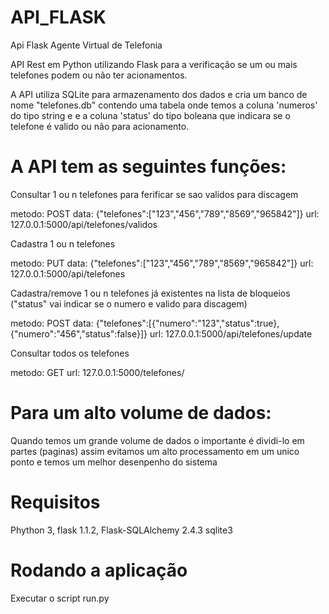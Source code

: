 # API_FLASK
Api Flask Agente Virtual de Telefonia

API Rest em Python utilizando Flask para a verificação se um ou mais telefones podem ou não ter acionamentos.

A API utiliza SQLite para armazenamento dos dados e cria um banco de nome "telefones.db" contendo uma tabela onde temos a coluna 'numeros'
do tipo string e e a coluna 'status' do tipo boleana que indicara se o telefone é valido ou não para acionamento.

# A API tem as seguintes funções:

Consultar 1 ou n telefones para ferificar se sao validos para discagem

metodo:    POST
data:      {"telefones":["123","456","789","8569","965842"]}
url:       127.0.0.1:5000/api/telefones/validos


Cadastra 1 ou n telefones

metodo:    PUT
data:      {"telefones":["123","456","789","8569","965842"]}
url:       127.0.0.1:5000/api/telefones


Cadastra/remove 1 ou n telefones já existentes na lista de bloqueios ("status" vai indicar se o numero e valido para discagem)

metodo:    POST
data:      {"telefones":[{"numero":"123","status":true},{"numero":"456","status":false}]} 
url:       127.0.0.1:5000/api/telefones/update


Consultar todos os telefones

metodo:    GET
url:       127.0.0.1:5000/telefones/


# Para um alto volume de dados:

Quando temos um grande volume de dados o importante é dividi-lo em partes (paginas)
assim evitamos um alto processamento em um unico ponto e temos um melhor desenpenho 
do sistema

 
# Requisitos

Phython 3,
flask 1.1.2,
Flask-SQLAlchemy 2.4.3
sqlite3
  
# Rodando a aplicação

Executar o script run.py 
